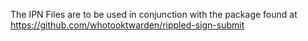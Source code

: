 The IPN Files are to be used in conjunction with the package found at https://github.com/whotooktwarden/rippled-sign-submit
